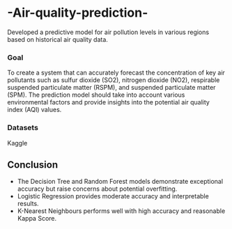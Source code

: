 # -Air-quality-prediction-
Developed a predictive model for air pollution levels in various regions based on historical air quality data.
### Goal
To create a system that can accurately forecast the concentration of key air pollutants such as sulfur dioxide (SO2), nitrogen dioxide (NO2), respirable suspended particulate matter (RSPM), and suspended particulate matter (SPM). The prediction model should take into account various environmental factors and provide insights into the potential air quality index (AQI) values.
### Datasets
Kaggle
## Conclusion
- The Decision Tree and Random Forest models demonstrate exceptional accuracy but raise concerns about potential overfitting.
- Logistic Regression provides moderate accuracy and interpretable results.
- K-Nearest Neighbours performs well with high accuracy and reasonable Kappa Score.


